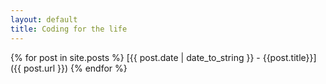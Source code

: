 ```yaml
---
layout: default
title: Coding for the life
---
```


{% for post in site.posts %}
    [{{ post.date | date_to_string }} - {{post.title}}]({{ post.url }}) 
{% endfor %}